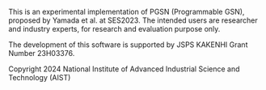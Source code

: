 
This is an experimental implementation of PGSN (Programmable GSN), proposed by Yamada et al. at SES2023.  The intended users are researcher and industry experts, for research and evaluation purpose only.

The development of this software is supported by JSPS KAKENHI Grant Number 23H03376.

Copyright 2024 National Institute of Advanced Industrial Science and Technology (AIST)
